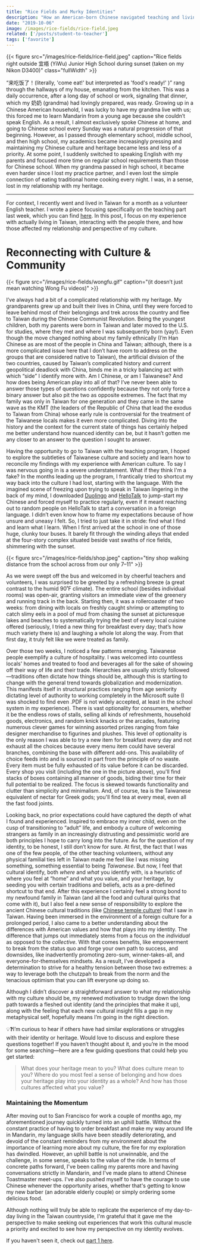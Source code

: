 ```yaml
---
title: "Rice Fields and Murky Identities"
description: "How an American-born Chinese navigated teaching and living in Taiwan"
date: "2019-10-06"
image: /images/rice-fields/rice-field.jpeg
related: ['/posts/student-to-teacher']
tags: ['favorite']
---
```


{{< figure src="/images/rice-fields/rice-field.jpeg" caption="Rice fields right outside 宜梧 (YiWu) Junior High School during sunset (taken on my Nikon D3400)" class="fullWidth" >}}

“来吃饭了！(literally, 'come eat!' but interpreted as 'food's ready!' )” rang through the hallways of my house, emanating from the kitchen. This was a daily occurrence, after a long day of school or work, signaling that dinner, which my 奶奶 (grandma) had lovingly prepared, was ready. Growing up in a Chinese American household, I was lucky to have my grandma live with us; this forced me to learn Mandarin from a young age because she couldn’t speak English. As a result, I almost exclusively spoke Chinese at home, and going to Chinese school every Sunday was a natural progression of that beginning. However, as I passed through elementary school, middle school, and then high school, my academics became increasingly pressing and maintaining my Chinese culture and heritage became less and less of a priority. At some point, I suddenly switched to speaking English with my parents and focused more time on regular school requirements than those for Chinese school. When my grandma passed in high school, it became even harder since I lost my practice partner, and I even lost the simple connection of eating traditional home cooking every night. I was, in a sense, lost in my relationship with my heritage.

---

For context, I recently went and lived in Taiwan for a month as a volunteer English teacher. I wrote a piece focusing specifically on the teaching part last week, which you can find [here](/posts/student-to-teacher). In this post, I focus on my experience with actually living in Taiwan, interacting with the people there, and how those affected my relationship and perspective of my culture.

# Reconnecting with Culture & Community

{{< figure src="/images/rice-fields/wongfu.gif" caption="(it doesn’t just mean watching Wong Fu videos)" >}}

I’ve always had a bit of a complicated relationship with my heritage. My grandparents grew up and built their lives in China, until they were forced to leave behind most of their belongings and trek across the country and flee to Taiwan during the Chinese Communist Revolution. Being the youngest children, both my parents were born in Taiwan and later moved to the U.S. for studies, where they met and where I was subsequently born (yay!). Even though the move changed nothing about my family ethnically (I’m Han Chinese as are most of the people in China and Taiwan; although, there is a more complicated issue here that I don’t have room to address on the groups that are considered native to Taiwan), the artificial division of the two countries, caused by Taiwan’s complicated history and current geopolitical deadlock with China, binds me in a tricky balancing act with which “side” I identify more with. Am I Chinese, or am I Taiwanese? And how does being American play into all of that? I’ve never been able to answer those types of questions confidently because they not only force a binary answer but also pit the two as opposite extremes. The fact that my family was only in Taiwan for one generation and they came in the same wave as the KMT (the leaders of the Republic of China that lead the exodus to Taiwan from China) whose early rule is controversial for the treatment of the Taiwanese locals makes it even more complicated. Diving into the history and the context for the current state of things has certainly helped me better understand how nuanced identity can be, but it hasn’t gotten me any closer to an answer to the question I sought to answer.

Having the opportunity to go to Taiwan with the teaching program, I hoped to explore the subtleties of Taiwanese culture and society and learn how to reconcile my findings with my experience with American culture. To say I was nervous going in is a severe understatement. What if they think I'm a fake? In the months leading up the program, I frantically tried to shortcut my way back into the culture I had lost, starting with the language. With the imagined scene of freezing upon trying to speak in Taiwan lingering in the back of my mind, I downloaded [Duolingo](http://duolingo.com) and [HelloTalk](https://www.hellotalk.com/) to jump-start my Chinese and forced myself to practice regularly, even if it meant reaching out to random people on HelloTalk to start a conversation in a foreign language. I didn’t even know how to frame my expectations because of how unsure and uneasy I felt. So, I tried to just take it in stride: find what I find and learn what I learn. When I first arrived at the school in one of those huge, clunky tour buses. It barely fit through the winding alleys that ended at the four-story complex situated beside vast swaths of rice fields, shimmering with the sunset.

{{< figure src="/images/rice-fields/shop.jpeg" caption="tiny shop walking distance from the school across from our only 7–11" >}}

As we were swept off the bus and welcomed in by cheerful teachers and volunteers, I was surprised to be greeted by a refreshing breeze (a great contrast to the humid 90˚F climate). The entire school (besides individual rooms) was open-air, granting visitors an immediate view of the greenery and running track in the back. Starting then, it was a rollercoaster of two weeks: from dining with locals on freshly caught shrimp or attempting to catch slimy eels in a pool of mud from chasing the sunset at picturesque lakes and beaches to systematically trying the best of every local cuisine offered (seriously, I tried a new thing for breakfast every day; that’s how much variety there is) and laughing a whole lot along the way. From that first day, it truly felt like we were treated as family.

Over those two weeks, I noticed a few patterns emerging. Taiwanese people exemplify a culture of hospitality. I was welcomed into countless locals' homes and treated to food and beverages all for the sake of showing off their way of life and their trade. Hierarchies are usually strictly followed—traditions often dictate how things should be, although this is starting to change with the general trend towards globalization and modernization. This manifests itself in structural practices ranging from age seniority dictating level of authority to working completely in the Microsoft suite (I was shocked to find even .PDF is not widely accepted, at least in the school system in my experience). There is vast optionality for consumers, whether it be the endless rows of stalls, selling all kinds of refreshments, household goods, electronics, and random knick knacks or the arcades, featuring numerous clever games for winning assorted prizes ranging from fake designer merchandise to figurines and plushes. This level of optionality is the only reason I was able to try a new item for breakfast every day and not exhaust all the choices because every menu item could have several branches, combining the base with different add-ons. This availability of choice feeds into and is sourced in part from the principle of no waste. Every item must be fully exhausted of its value before it can be discarded. Every shop you visit (including the one in the picture above), you'll find stacks of boxes containing all manner of goods, biding their time for their full potential to be realized. The focus is skewed towards functionality and clutter than simplicity and minimalism. And, of course, tea is the Taiwanese equivalent of nectar for Greek gods; you'll find tea at every meal, even all the fast food joints.

Looking back, no prior expectations could have captured the depth of what I found and experienced. Inspired to embrace my inner child, even on the cusp of transitioning to “adult” life, and embody a culture of welcoming strangers as family in an increasingly distrusting and pessimistic world are both principles I hope to carry long into the future. As for the question of my identity, to be honest, I still don’t know for sure. At first, the fact that I was one of the few people, of the other teaching volunteers, without any physical familial ties left in Taiwan made me feel like I was missing something, something essential to being *Taiwanese*. But now, I feel that cultural identify, both *where* and *what* you identify with, is a heuristic of where you feel at “home” and what you value, and your heritage, by seeding you with certain traditions and beliefs, acts as a pre-defined shortcut to that end. After this experience I certainly feel a strong bond to my newfound family in Taiwan (and all the food and cultural quirks that come with it), but I also feel a new sense of responsibility to explore the ancient Chinese cultural traditions (like [Chinese temple culture](https://en.wikipedia.org/wiki/Chinese_folk_religion)) that I saw in Taiwan. Having been immersed in the environment of a foreign culture for a prolonged period, I also came to a better understanding about the differences with American values and how that plays into my identity. The difference that jumps out immediately stems from a focus on the *individual* as opposed to the *collective*. With that comes benefits, like empowerment to break from the status quo and forge your own path to success, and downsides, like inadvertently promoting zero-sum, winner-takes-all, and everyone-for-themselves mindsets. As a result, I've developed a determination to strive for a healthy tension between those two extremes: a way to leverage both the chutzpah to break from the norm and the tenacious optimism that you can lift everyone up doing so.

Although I didn’t discover a straightforward answer to what my relationship with my culture should be, my renewed motivation to trudge down the long path towards a fleshed out identity (and the principles that make it up), along with the feeling that each new cultural insight fills a gap in my metaphysical self, hopefully means I’m going in the right direction.

💡❓I’m curious to hear if others have had similar explorations or struggles with their identity or heritage. Would love to discuss and explore these questions together! If you haven’t thought about it, and you’re in the mood for some searching—here are a few guiding questions that could help you get started:

> What does your heritage mean to you? What does culture mean to you? Where do you most feel a sense of belonging and how does your heritage play into your identity as a whole? And how has those cultures affected what you value?

### Maintaining the Momentum

After moving out to San Francisco for work a couple of months ago, my aforementioned journey quickly turned into an uphill battle. Without the constant practice of having to order breakfast and make my way around life in Mandarin, my language skills have been steadily deteriorating, and devoid of the constant reminders from my environment about the importance of learning more about my culture, the fire for my exploration has dwindled. However, an uphill battle is not unwinnable, and the challenge, in some sense, speaks to the value of the ride. In terms of concrete paths forward, I've been calling my parents more and having conversations strictly in Mandarin, and I've made plans to attend Chinese Toastmaster meet-ups. I've also pushed myself to have the courage to use Chinese whenever the opportunity arises, whether that's getting to know my new barber (an adorable elderly couple) or simply ordering some delicious food.

Although nothing will truly be able to replicate the experience of my day-to-day living in the Taiwan countryside, I'm grateful that it gave me the perspective to make seeking out experiences that work this cultural muscle a priority and excited to see how my perspective on my identity evolves.

If you haven't seen it, check out [part 1 here](/posts/student-to-teacher).
